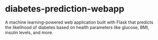# diabetes-prediction-webapp
A machine learning-powered web application built with Flask that predicts the likelihood of diabetes based on health parameters like glucose, BMI, insulin levels, and more.
